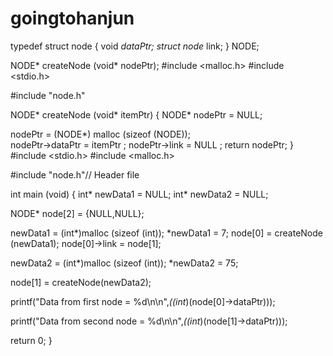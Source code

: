 # goingtohanjun

typedef struct node {
void *dataPtr;
struct node* link;
} NODE;

NODE* createNode (void* nodePtr);
#include <malloc.h>
#include <stdio.h>

#include "node.h"

NODE* createNode (void* itemPtr)
{
NODE* nodePtr = NULL;
	
nodePtr = (NODE*) malloc (sizeof (NODE)); 	
nodePtr->dataPtr = itemPtr ;
nodePtr->link = NULL
 ;
return nodePtr;
}
#include <stdio.h>
#include <malloc.h>

#include "node.h"// Header file 

int main (void)
{
int*  newData1 = NULL;
int*  newData2 = NULL;
	
NODE* node[2] = {NULL,NULL};

newData1  = (int*)malloc (sizeof (int));
*newData1 = 7;
node[0] = createNode (newData1);
node[0]->link = node[1];

newData2  = (int*)malloc (sizeof (int));
*newData2 = 75;

node[1] = createNode(newData2);

printf("Data from first node = %d\n\n",*((int*)(node[0]->dataPtr)));

printf("Data from second node = %d\n\n",*((int*)(node[1]->dataPtr)));


	
return 0;
} 
